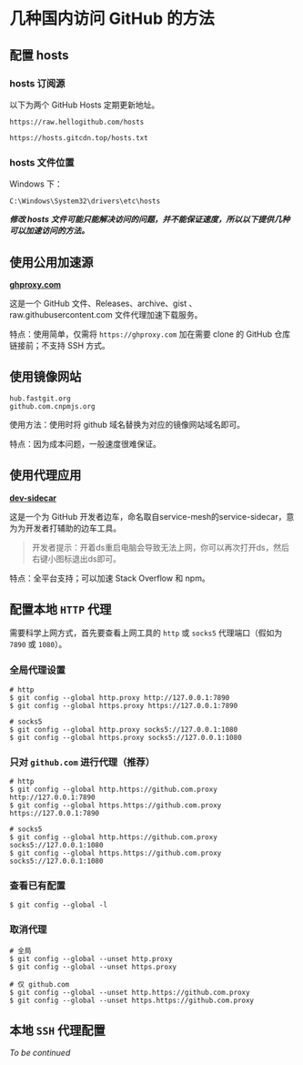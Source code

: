 # 几种国内访问 GitHub 的方法

## 配置 hosts

### hosts 订阅源
以下为两个 GitHub Hosts 定期更新地址。

```
https://raw.hellogithub.com/hosts

https://hosts.gitcdn.top/hosts.txt
```

### hosts 文件位置

Windows 下：

```
C:\Windows\System32\drivers\etc\hosts
```

***修改 hosts 文件可能只能解决访问的问题，并不能保证速度，所以以下提供几种可以加速访问的方法。***

## 使用公用加速源

**[ghproxy.com](https://ghproxy.com/)**

这是一个 GitHub 文件、Releases、archive、gist 、raw.githubusercontent.com 文件代理加速下载服务。

特点：使用简单，仅需将 `https://ghproxy.com` 加在需要 clone 的 GitHub 仓库链接前；不支持 SSH 方式。

## 使用镜像网站

```
hub.fastgit.org
github.com.cnpmjs.org
```

使用方法：使用时将 github 域名替换为对应的镜像网站域名即可。

特点：因为成本问题，一般速度很难保证。

## 使用代理应用

**[dev-sidecar](https://github.com/docmirror/dev-sidecar)**

这是一个为 GitHub 开发者边车，命名取自service-mesh的service-sidecar，意为为开发者打辅助的边车工具。

> 开发者提示：开着ds重启电脑会导致无法上网，你可以再次打开ds，然后右键小图标退出ds即可。

特点：全平台支持；可以加速 Stack Overflow 和 npm。

## 配置本地 `HTTP` 代理

需要科学上网方式，首先要查看上网工具的 `http` 或 `socks5` 代理端口（假如为 `7890` 或 `1080`）。

### 全局代理设置

```shell
# http
$ git config --global http.proxy http://127.0.0.1:7890
$ git config --global https.proxy https://127.0.0.1:7890

# socks5
$ git config --global http.proxy socks5://127.0.0.1:1080
$ git config --global https.proxy socks5://127.0.0.1:1080
```

### 只对 `github.com` 进行代理（推荐）

```shell
# http
$ git config --global http.https://github.com.proxy http://127.0.0.1:7890
$ git config --global https.https://github.com.proxy https://127.0.0.1:7890

# socks5
$ git config --global http.https://github.com.proxy socks5://127.0.0.1:1080
$ git config --global https.https://github.com.proxy socks5://127.0.0.1:1080
```

### 查看已有配置

```shell
$ git config --global -l
```

### 取消代理

```shell
# 全局
$ git config --global --unset http.proxy
$ git config --global --unset https.proxy

# 仅 github.com
$ git config --global --unset http.https://github.com.proxy
$ git config --global --unset https.https://github.com.proxy
```

## 本地 `SSH` 代理配置

*To be continued*